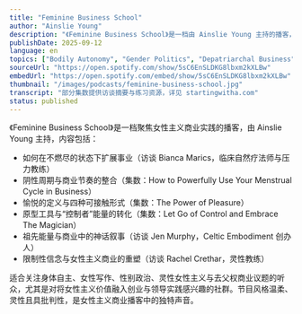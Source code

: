 ```yaml
---
title: "Feminine Business School"
author: "Ainslie Young"
description: "《Feminine Business School》是一档由 Ainslie Young 主持的播客，聚焦如何在不牺牲健康与价值的前提下建立可持续的线上事业。节目强调女性周期智慧、愉悦导向的商业策略与原型能量的实践，内容涵盖压力管理、创伤修复、祖先能量、阴性领导力与去父权化的商业模式。风格温柔、灵性且具批判性，适合关注身体政治与女性主义商业实践的听众。"
publishDate: 2025-09-12
language: en
topics: ["Bodily Autonomy", "Gender Politics", "Depatriarchal Business", "Spiritual Feminism"]
sourceUrl: "https://open.spotify.com/show/5sC6EnSLDKG8lbxm2kXLBw"
embedUrl: "https://open.spotify.com/embed/show/5sC6EnSLDKG8lbxm2kXLBw"
thumbnail: "/images/podcasts/feminine-business-school.jpg"
transcript: "部分集数提供访谈摘要与练习资源，详见 startingwitha.com"
status: published
---
```


《Feminine Business School》是一档聚焦女性主义商业实践的播客，由 Ainslie Young 主持，内容包括：

- 如何在不燃尽的状态下扩展事业（访谈 Bianca Marics，临床自然疗法师与压力教练）
- 阴性周期与商业节奏的整合（集数：How to Powerfully Use Your Menstrual Cycle in Business）
- 愉悦的定义与四种可接触形式（集数：The Power of Pleasure）
- 原型工具与“控制者”能量的转化（集数：Let Go of Control and Embrace The Magician）
- 祖先能量与商业中的神话叙事（访谈 Jen Murphy，Celtic Embodiment 创办人）
- 限制性信念与女性主义商业的重塑（访谈 Rachel Crethar，灵性教练）

适合关注身体自主、女性写作、性别政治、灵性女性主义与去父权商业议题的听众，尤其是对将女性主义价值融入创业与领导实践感兴趣的社群。节目风格温柔、灵性且具批判性，是女性主义商业播客中的独特声音。
